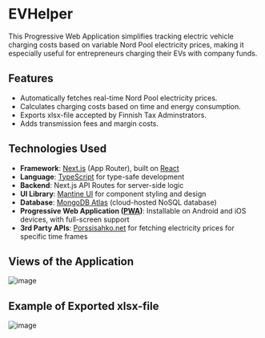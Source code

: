 # EVHelper

This Progressive Web Application simplifies tracking electric vehicle charging costs based on variable Nord Pool electricity prices, making it especially useful for entrepreneurs charging their EVs with company funds.

## Features 
- Automatically fetches real-time Nord Pool electricity prices.
- Calculates charging costs based on time and energy consumption.
- Exports xlsx-file accepted by Finnish Tax Adminstrators.
- Adds transmission fees and margin costs.

## Technologies Used
- **Framework**: [Next.js](https://nextjs.org/) (App Router), built on [React](https://react.dev/)
- **Language**: [TypeScript](https://www.typescriptlang.org/) for type-safe development
- **Backend**: Next.js API Routes for server-side logic
- **UI Library**: [Mantine UI](https://mantine.dev/) for component styling and design
- **Database**: [MongoDB Atlas](https://www.mongodb.com/atlas) (cloud-hosted NoSQL database)
- **Progressive Web Application ([PWA](https://developer.mozilla.org/en-US/docs/Web/Progressive_web_apps))**: Installable on Android and iOS devices, with full-screen support
- **3rd Party APIs**: [Porssisahko.net](https://porssisahko.net/api) for fetching electricity prices for specific time frames

## Views of the Application
![image](https://github.com/user-attachments/assets/edf0a88e-a58f-4e97-af10-a72d53a7874a)

## Example of Exported xlsx-file
![image](https://github.com/user-attachments/assets/15f6033c-5c00-449a-ab87-41b66e454644)
